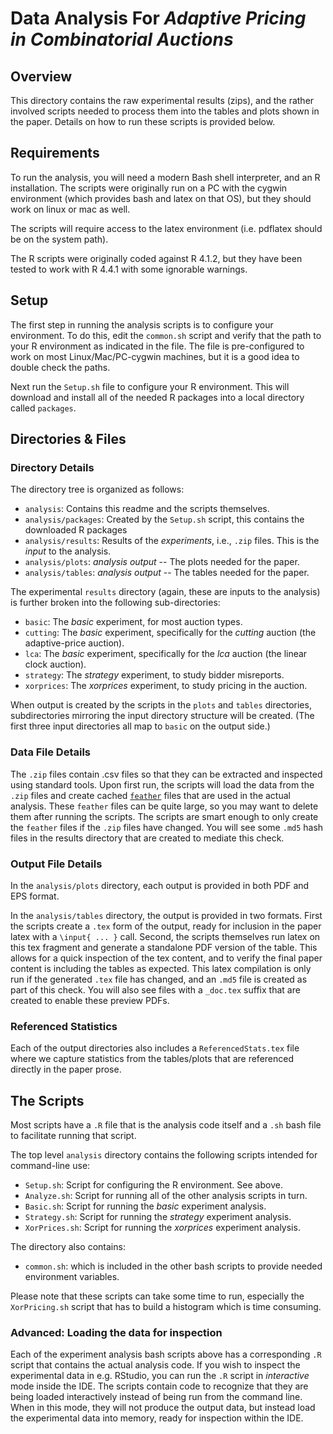 # Data Analysis For *Adaptive Pricing in Combinatorial Auctions*

## Overview 

This directory contains the raw experimental results (zips), and
the rather involved scripts needed to process them into the tables
and plots shown in the paper.  Details on how to run these
scripts is provided below.

## Requirements

To run the analysis, you will need a modern Bash shell
interpreter, and an R installation.  The scripts were originally run on
a PC with the cygwin environment (which provides bash and latex on that OS), 
but they should work on linux or mac as well.

The scripts will require access to the latex environment (i.e. pdflatex
should be on the system path).

The R scripts were originally coded against R 4.1.2, but they have
been tested to work with R 4.4.1 with some ignorable warnings.

## Setup

The first step in running the analysis scripts is to configure your
environment.  To do this, edit the `common.sh` script and verify that the
path to your R environment as indicated in the file.   The file
is pre-configured to work on most Linux/Mac/PC-cygwin machines, but
it is a good idea to double check the paths.

Next run the `Setup.sh` file to configure your R environment.  This
will download and install all of the needed R packages into a local
directory called `packages`.

## Directories & Files

### Directory Details

The directory tree is organized as follows:

- `analysis`: Contains this readme and the scripts themselves.
- `analysis/packages`: Created by the `Setup.sh` script, this contains the downloaded R packages
- `analysis/results`: Results of the *experiments*, i.e., `.zip` files.  This is the *input* to the analysis. 
- `analysis/plots`: *analysis output* -- The plots needed for the paper.
- `analysis/tables`: *analysis output* -- The tables needed for the paper.

The experimental `results` directory (again, these are inputs to the analysis) 
is further broken into the following sub-directories:

- `basic`: The *basic* experiment, for most auction types.
- `cutting`: The *basic* experiment, specifically for the *cutting* auction (the adaptive-price auction).
- `lca`: The *basic* experiment, specifically for the *lca* auction (the linear clock auction).
- `strategy`: The *strategy* experiment, to study bidder misreports.
- `xorprices`: The *xorprices* experiment, to study pricing in the auction.

When output is created by the scripts in the `plots` and `tables`
directories, subdirectories mirroring the input directory structure
will be created.  (The first three input directories all map to `basic`
on the output side.)

### Data File Details

The `.zip` files contain .csv files so that they can be extracted and
inspected using standard tools.  Upon first run, the scripts will load
the data from the `.zip` files and create cached
[`feather`](https://github.com/wesm/feather) files that are used in
the actual analysis.  These `feather` files can be quite large, so you
may want to delete them after running the scripts.  The scripts are
smart enough to only create the `feather` files if the `.zip` files
have changed.  You will see some `.md5` hash files in the results
directory that are created to mediate this check.

### Output File Details

In the `analysis/plots` directory, each output is provided in both PDF 
and EPS format.

In the `analysis/tables` directory, the output is provided in two
formats.  First the scripts create a `.tex` form of the output, ready
for inclusion in the paper latex with a `\input{ ... }` call.  Second,
the scripts themselves run latex on this tex fragment and generate a
standalone PDF version of the table.  This allows for a quick
inspection of the tex content, and to verify the final paper content
is including the tables as expected.  This latex compilation is only
run if the generated `.tex` file has changed, and an `.md5` file is
created as part of this check.  You will also see files with a 
`_doc.tex` suffix that are created to enable these preview PDFs.

### Referenced Statistics

Each of the output directories also includes a `ReferencedStats.tex`
file where we capture statistics from the tables/plots that are
referenced directly in the paper prose.

## The Scripts

Most scripts have a `.R` file that is the analysis code itself and a
`.sh` bash file to facilitate running that script.

The top level `analysis` directory contains the following scripts
intended for command-line use:

- `Setup.sh`: Script for configuring the R environment.  See above.
- `Analyze.sh`: Script for running all of the other analysis scripts in turn.
- `Basic.sh`: Script for running the *basic* experiment analysis.
- `Strategy.sh`: Script for running the *strategy* experiment analysis.
- `XorPrices.sh`: Script for running the *xorprices* experiment analysis.

The directory also contains:

- `common.sh`: which is included in the other bash scripts to provide needed environment variables.

Please note that these scripts can take some time to run, especially
the `XorPricing.sh` script that has to build a histogram which is time
consuming.

### Advanced: Loading the data for inspection

Each of the experiment analysis bash scripts above has a
corresponding `.R` script that contains the actual analysis code.  If
you wish to inspect the experimental data in e.g. RStudio, you can run
the `.R` script in *interactive* mode inside the IDE.  The scripts
contain code to recognize that they are being loaded interactively
instead of being run from the command line.  When in this mode, they
will not produce the output data, but instead load the experimental
data into memory, ready for inspection within the IDE.
